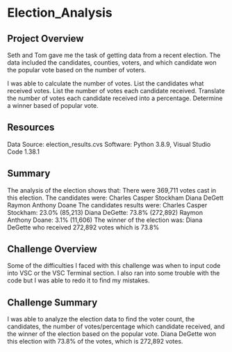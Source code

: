 # Election_Analysis

## Project Overview
Seth and Tom gave me the task of getting data from a recent election. The data included the candidates, counties, voters, and which candidate won the popular vote based on the number of voters.

I was able to calculate the number of votes.
List the candidates what received votes.
List the number of votes each candidate received.
Translate the number of votes each candidate received into a percentage.
Determine a winner based of popular vote.

## Resources
Data Source: election_results.cvs
Software: Python 3.8.9, Visual Studio Code 1.38.1

## Summary
The analysis of the election shows that:
There were 369,711 votes cast in this election.
The candidates were:
  Charles Casper Stockham
  Diana DeGett
  Raymon Anthony Doane
The candidates results were:
  Charles Casper Stockham: 23.0% (85,213)
  Diana DeGette: 73.8% (272,892)
  Raymon Anthony Doane: 3.1% (11,606)
The winner of the election was:
  Diana DeGette who received 272,892 votes which is 73.8%

## Challenge Overview
  Some of the difficulties I faced with this challenge was when to input code into VSC or the VSC Terminal section. I also ran into some trouble with the code but I was able to redo it to find my mistakes.

## Challenge Summary
  I was able to analyze the election data to find the voter count, the candidates, the number of votes/percentage which candidate received, and the winner of the election based on the popular vote. Diana DeGette won this election with 73.8% of the votes, which is 272,892 votes.
